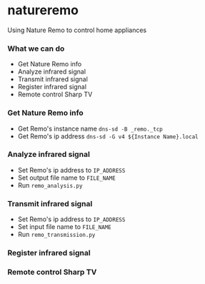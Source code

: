 # natureremo
Using Nature Remo to control home appliances

### What we can do
 - Get Nature Remo info
 - Analyze infrared signal
 - Transmit infrared signal
 - Register infrared signal
 - Remote control Sharp TV

### Get Nature Remo info
 - Get Remo's instance name `dns-sd -B _remo._tcp`
 - Get Remo's ip address `dns-sd -G v4 ${Instance Name}.local`
 
### Analyze infrared signal
 - Set Remo's ip address to `IP_ADDRESS`
 - Set output file name to `FILE_NAME`
 - Run `remo_analysis.py`

### Transmit infrared signal
- Set Remo's ip address to `IP_ADDRESS`
- Set input file name to `FILE_NAME`
- Run `remo_transmission.py`

### Register infrared signal

### Remote control Sharp TV